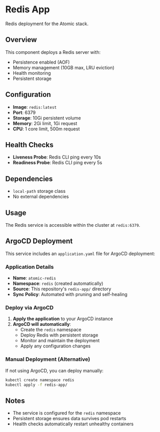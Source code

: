 # Redis App

Redis deployment for the Atomic stack.

## Overview

This component deploys a Redis server with:
- Persistence enabled (AOF)
- Memory management (10GB max, LRU eviction)
- Health monitoring
- Persistent storage

## Configuration

- **Image**: `redis:latest`
- **Port**: 6379
- **Storage**: 10Gi persistent volume
- **Memory**: 2Gi limit, 1Gi request
- **CPU**: 1 core limit, 500m request

## Health Checks

- **Liveness Probe**: Redis CLI ping every 10s
- **Readiness Probe**: Redis CLI ping every 5s

## Dependencies

- `local-path` storage class
- No external dependencies

## Usage

The Redis service is accessible within the cluster at `redis:6379`.

## ArgoCD Deployment

This service includes an `application.yaml` file for ArgoCD deployment:

### Application Details
- **Name**: `atomic-redis`
- **Namespace**: `redis` (created automatically)
- **Source**: This repository's `redis-app/` directory
- **Sync Policy**: Automated with pruning and self-healing

### Deploy via ArgoCD
1. **Apply the application** to your ArgoCD instance
2. **ArgoCD will automatically**:
   - Create the `redis` namespace
   - Deploy Redis with persistent storage
   - Monitor and maintain the deployment
   - Apply any configuration changes

### Manual Deployment (Alternative)
If not using ArgoCD, you can deploy manually:
```bash
kubectl create namespace redis
kubectl apply -f redis-app/
```

## Notes

- The service is configured for the `redis` namespace
- Persistent storage ensures data survives pod restarts
- Health checks automatically restart unhealthy containers
